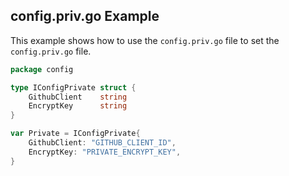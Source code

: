 ## config.priv.go Example

This example shows how to use the `config.priv.go` file to set the `config.priv.go` file.

```go
package config

type IConfigPrivate struct {
	GithubClient	string
	EncryptKey 		string
}

var Private = IConfigPrivate{
	GithubClient: "GITHUB_CLIENT_ID",
	EncryptKey: "PRIVATE_ENCRYPT_KEY",
}
```